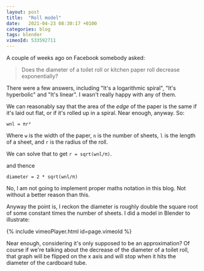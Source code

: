 ```yaml
---
layout: post
title:  "Roll model"
date:   2021-04-23 08:30:17 +0100
categories: blog
tags: blender
vimeoId: 533592711
---
```


A couple of weeks ago on Facebook somebody asked:

> Does the diameter of a toilet roll or kitchen paper roll decrease exponentially?

There were a few answers, including "It's a logarithmic spiral", "It's hyperbolic" and "It's linear". I wasn't really happy with any of them.

We can reasonably say that the area of the *edge* of the paper is the same if it's laid out flat, or if it's rolled up in a spiral. Near enough, anyway. So:

`wnl = πr²`

Where `w` is the width of the paper, `n` is the number of sheets, `l` is the length of a sheet, and `r` is the radius of the roll.

We can solve that to get `r = sqrt(wnl/π)`.

and thence

`diameter = 2 * sqrt(wnl/π)`

No, I am not going to implement proper maths notation in this blog. Not without a better reason than this.

Anyway the point is, I reckon the diameter is roughly double the square root of some constant times the number of sheets. I did a model in Blender to illustrate:

{% include vimeoPlayer.html id=page.vimeoId %}

Near enough, considering it's only supposed to be an approximation? Of course if we're talking about the decrease of the diameter of a toilet roll, that graph will be flipped on the x axis and will stop when it hits the diameter of the cardboard tube.
